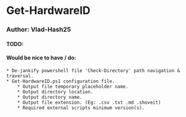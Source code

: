 # Get-HardwareID
### Author: Vlad-Hash25

#### TODO:

#### Would be nice to have / do:
	* De-jankify powershell file 'Check-Directory' path navigation & traversal.
	* Get-HardwareID.ps1 configuration file.
		* Output file temporary placeholder name.
		* Output directory location.
		* Output directory name.
		* Output file extension. (Eg: .csv .txt .md .shoveit)
		* Required external scripts minimum version(s). 